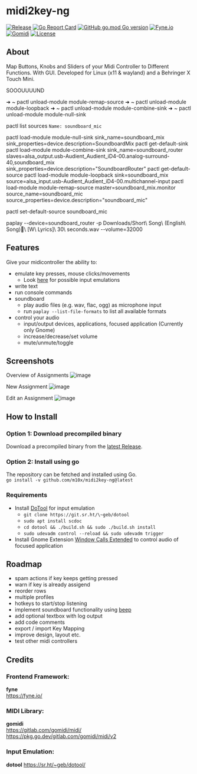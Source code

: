 # midi2key-ng
[![Release](https://img.shields.io/github/release/m10x/midi2key-ng.svg?color=brightgreen)](https://github.com/m10x/midi2key-ng/releases/latest)
[![Go Report Card](https://goreportcard.com/badge/github.com/m10x/midi2key-ng)](https://goreportcard.com/report/github.com/m10x/midi2key-ng)
[![GitHub go.mod Go version](https://img.shields.io/github/go-mod/go-version/m10x/midi2key-ng)](https://golang.org/)
[![Fyne.io](https://img.shields.io/badge/Fyne-v2-blue)](https://fyne.io/)
[![Gomidi](https://img.shields.io/badge/Gomidi-v2-blue)](https://gitlab.com/gomidi/midi/)
[![License](https://img.shields.io/badge/License-Apache%202.0-blue.svg)](https://www.apache.org/licenses/LICENSE-2.0)

## About

Map Buttons, Knobs and Sliders of your Midi Controller to Different Functions. With GUI. Developed for Linux (x11 & wayland) and a Behringer X Touch Mini.

SOOOUUUUND



➜  ~ pactl unload-module module-remap-source
➜  ~ pactl unload-module module-loopback
➜  ~ pactl unload-module module-combine-sink
➜  ~ pactl unload-module module-null-sink

pactl list sources `Name: soundboard_mic`

pactl load-module module-null-sink sink_name=soundboard_mix sink_properties=device.description=SoundboardMix
pactl get-default-sink
pactl load-module module-combine-sink sink_name=soundboard_router slaves=alsa_output.usb-Audient_Audient_iD4-00.analog-surround-40,soundboard_mix sink_properties=device.description="SoundboardRouter"
pactl get-default-source
pactl load-module module-loopback sink=soundboard_mix source=alsa_input.usb-Audient_Audient_iD4-00.multichannel-input
pactl load-module module-remap-source master=soundboard_mix.monitor source_name=soundboard_mic source_properties=device.description="soundboard_mic"

pactl set-default-source soundboard_mic

paplay --device=soundboard_router -p Downloads/Short\ Song\ \(English\ Song\)🎵\ \[W\ Lyrics\]\ 30\ seconds.wav --volume=32000



## Features
Give your midicontroller the ability to:
- emulate key presses, mouse clicks/movements
  - Look [here](https://git.sr.ht/~geb/dotool/tree/master/doc/dotool.1.scd#L62) for possible input emulations
- write text
- run console commands
- soundboard
  - play audio files (e.g. wav, flac, ogg) as microphone input
  - run `paplay --list-file-formats` to list all available formats
- control your audio
  - input/output devices, applications, focused application (Currently only Gnome)
  - increase/decrease/set volume
  - mute/unmute/toggle

## Screenshots
Overview of Assignments
![image](https://user-images.githubusercontent.com/4344935/199974889-86d36ddc-32c7-48cc-b986-65a83aa575a3.png)

New Assignment
![image](https://user-images.githubusercontent.com/4344935/199975309-8205d9cf-65dd-4c01-b717-c5ccb2826150.png)

Edit an Assignment
![image](https://user-images.githubusercontent.com/4344935/199975097-e79b21e4-bd12-433b-9003-53939384a237.png)

## How to Install

### Option 1: Download precompiled binary
Download a precompiled binary from the [latest Release](https://github.com/m10x/midi2key-ng/releases).  

### Option 2: Install using go
The repository can be fetched and installed using Go.  
`go install -v github.com/m10x/midi2key-ng@latest`

### Requirements
- Install [DoTool](https://sr.ht/~geb/dotool/) for input emulation
    - `git clone https://git.sr.ht/\~geb/dotool` 
    - `sudo apt install scdoc`
    - `cd dotool && ./build.sh && sudo ./build.sh install`
    - `sudo udevadm control --reload && sudo udevadm trigger`
- Install Gnome Extension [Window Calls Extended](https://github.com/hseliger/window-calls-extended) to control audio of focused application
  
## Roadmap
- spam actions if key keeps getting pressed
- warn if key is already assigend
- reorder rows
- multiple profiles
- hotkeys to start/stop listening
- implement soundboard functionality using [beep](https://github.com/faiface/beep)
- add optional textbox with log output
- add code comments
- export / import Key Mapping
- improve design, layout etc.
- test other midi controllers

## Credits

### Frontend Framework:  
**fyne**  
https://fyne.io/

### MIDI Library:
**gomidi**  
https://gitlab.com/gomidi/midi/ 
https://pkg.go.dev/gitlab.com/gomidi/midi/v2

### Input Emulation:
**dotool**
https://sr.ht/~geb/dotool/